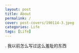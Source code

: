 ```yaml
---
layout: post
title: About
permalink: /
cover: post-covers/190114-3.jpeg
categories: Life
tags: [Life]
---
```

. 我以前怎么写过这么羞耻的东西
